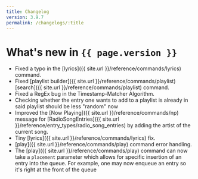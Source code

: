 ```yaml
---
title: Changelog
version: 3.9.7
permalink: /changelogs/:title
---
```


# What's new in `{{ page.version }}`
- Fixed a typo in the [lyrics]({{ site.url }}/reference/commands/lyrics) command.
- Fixed [playlist builder]({{ site.url }}/reference/commands/playlist) [search]({{ site.url }}/reference/commands/playlist) command.
- Fixed a RegEx bug in the Timestamp-Matcher Algorithm.
- Checking whether the entry one wants to add to a playlist is already in said playlist should be less "random" now
- Improved the [Now Playing]({{ site.url }}/reference/commands/np) message for [RadioSongEntries]({{ site.url }}/reference/entry_types/radio_song_entries) by adding the artist of the current song.
- Tiny [lyrics]({{ site.url }}/reference/commands/lyrics) fix.
- [play]({{ site.url }}/reference/commands/play) command error handling.
- The [play]({{ site.url }}/reference/commands/play) command can now take a `placement` parameter which allows for specific insertion of an entry into the queue. For example, one may now enqueue an entry so it's right at the front of the queue
